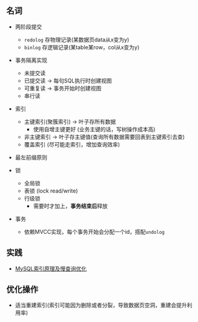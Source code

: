 ## 名词

- 两阶段提交 
    - `redolog` 存物理记录(某数据页data从x变为y)
    - `binlog` 存逻辑记录(某table某row，col从x变为y)

- 事务隔离实现
    - 未提交读
    - 已提交读 -> 每句SQL执行时创建视图
    - 可重复读 -> 事务开始时创建视图
    - 串行读

- 索引
    - 主键索引(聚簇索引) -> 叶子存所有数据
        - 使用自增主键更好 (业务主键的话，写树操作成本高)
    - 非主键索引 -> 叶子存主键值(查询所有数据需要回表到主键索引去查)
    - 覆盖索引 (尽可能走索引，增加查询效率)

- 最左前缀原则

- 锁
    - 全局锁
    - 表锁 (lock read/write)
    - 行级锁
        - 需要时才加上，**事务结束后**释放

- 事务
    - 依赖MVCC实现，每个事务开始会分配一个id，搭配`undolog`

## 实践

- [MySQL索引原理及慢查询优化](https://tech.meituan.com/2014/06/30/mysql-index.html)

## 优化操作

- 适当重建索引(索引可能因为删除或者分裂，导致数据页空洞，重建会提升利用率)


        
